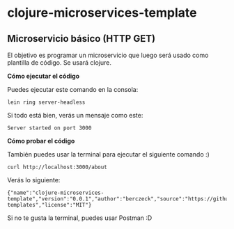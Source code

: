 # clojure-microservices-template
Microservicio básico (HTTP GET)
---
El objetivo es programar un microservicio que luego será usado como plantilla de código. Se usará clojure.

**Cómo ejecutar el código** </br>

Puedes ejecutar este comando en la consola:
```
lein ring server-headless
```
Si todo está bien, verás un mensaje como este:
```
Server started on port 3000
```

**Cómo probar el código** </br>

También puedes usar la terminal para ejecutar el siguiente comando :)

```
curl http://localhost:3000/about
```

Verás lo siguiente:
```
{"name":"clojure-microservices-template","version":"0.0.1","author":"berczeck","source":"https://github.com/berczeck/microservices-templates","license":"MIT"}
```

Si no te gusta la terminal, puedes usar Postman :D
